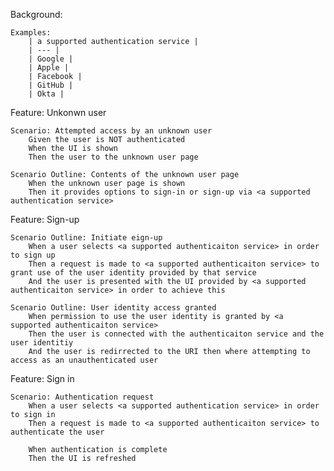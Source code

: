 Background:

    Examples:
        | a supported authentication service |
        | --- | 
        | Google |
        | Apple |
        | Facebook |
        | GitHub |
        | Okta |


Feature: Unkonwn user

    Scenario: Attempted access by an unknown user
        Given the user is NOT authenticated
        When the UI is shown
        Then the user to the unknown user page

    Scenario Outline: Contents of the unknown user page
        When the unknown user page is shown
        Then it provides options to sign-in or sign-up via <a supported authentication service>


Feature: Sign-up

    Scenario Outline: Initiate eign-up
        When a user selects <a supported authenticaiton service> in order to sign up
        Then a request is made to <a supported authenticaiton service> to grant use of the user identity provided by that service
        And the user is presented with the UI provided by <a supported authenticaiton service> in order to achieve this

    Scenario Outline: User identity access granted
        When permission to use the user identity is granted by <a supported authenticaiton service>
        Then the user is connected with the authenticaiton service and the user identitiy
        And the user is redirrected to the URI then where attempting to access as an unauthenticated user


Feature: Sign in

    Scenario: Authentication request
        When a user selects <a supported authentication service> in order to sign in
        Then a request is made to <a supported authenticaiton service> to authenticate the user
        
        When authentication is complete
        Then the UI is refreshed
